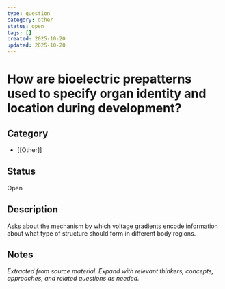 ```yaml
---
type: question
category: other
status: open
tags: []
created: 2025-10-20
updated: 2025-10-20
---
```


# How are bioelectric prepatterns used to specify organ identity and location during development?

## Category

- [[Other]]

## Status

Open

## Description

Asks about the mechanism by which voltage gradients encode information about what type of structure should form in different body regions.

## Notes

*Extracted from source material. Expand with relevant thinkers, concepts, approaches, and related questions as needed.*
